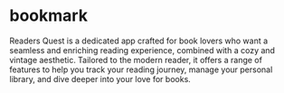 # bookmark
Readers Quest is a dedicated app crafted for book lovers who want a seamless and enriching reading experience, combined with a cozy and vintage aesthetic. Tailored to the modern reader, it offers a range of features to help you track your reading journey, manage your personal library, and dive deeper into your love for books.
